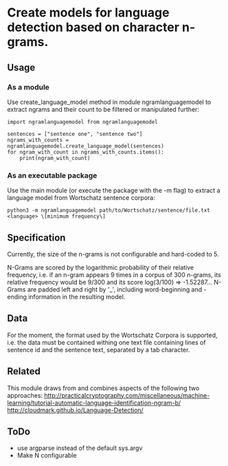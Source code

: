 # Create models for language detection based on character n-grams.

## Usage
### As a module
Use create_language_model method in module ngramlanguagemodel to extract ngrams and their count to be filtered or manipulated further:

    import ngramlanguagemodel from ngramlanguagemodel

    sentences = ["sentence one", "sentence two"]
    ngrams_with_counts = ngramlanguagemodel.create_language_model(sentences)
    for ngram_with_count in ngrams_with_counts.items():
        print(ngram_with_count)

### As an executable package
Use the main module (or execute the package with the -m flag) to extract a language model from Wortschatz sentence corpora:

    python3 -m ngramlanguagemodel path/to/Wortschatz/sentence/file.txt <language> \[minimum frequency\]

## Specification
Currently, the size of the n-grams is not configurable and hard-coded to 5.

N-Grams are scored by the logarithmic probability of their relative frequency, i.e. if an n-gram appears 9 times in a corpus of 300 n-grams, its relative frequency would be 9/300 and its score log(3/100) => -1.52287... N-Grams are padded left and right by '_', including word-beginning and -ending information in the resulting model.

## Data
For the moment, the format used by the Wortschatz Corpora is supported, i.e. the data must be contained withing one text file containing lines of sentence id and the sentence text, separated by a tab character.

## Related
This module draws from and combines aspects of the following two approaches:
http://practicalcryptography.com/miscellaneous/machine-learning/tutorial-automatic-language-identification-ngram-b/
http://cloudmark.github.io/Language-Detection/

## ToDo
- use argparse instead of the default sys.argv
- Make N configurable